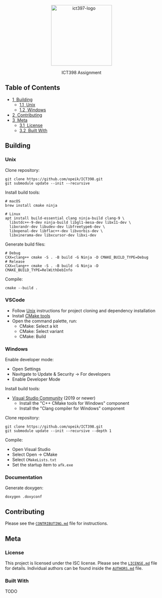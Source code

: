 <div align=center>
  <img src="https://i.imgur.com/ltfhqiW.png" alt="ict397-logo" width="200">
  <p>
    ICT398 Assignment
  </p>
</div>

## Table of Contents
* [1&nbsp;&nbsp;Building](#building)
  * [1.1&nbsp;&nbsp;Unix](#unix)
  * [1.2&nbsp;&nbsp;Windows](#windows)
* [2&nbsp;&nbsp;Contributing](#contributing)
* [3&nbsp;&nbsp;Meta](#meta)
  * [3.1&nbsp;&nbsp;License](#license)
  * [3.2&nbsp;&nbsp;Built With](#built-with)

## Building
### Unix
Clone repository:
```
git clone https://github.com/opeik/ICT398.git
git submodule update --init --recursive
```

Install build tools:

```
# macOS
brew install cmake ninja

# Linux
apt install build-essential clang ninja-build clang-9 \
  libstdc++-9-dev ninja-build libgl1-mesa-dev libx11-dev \
  libxrandr-dev libudev-dev libfreetype6-dev \
  libopenal-dev libflac++-dev libvorbis-dev \
  libxinerama-dev libxcursor-dev libxi-dev
```

Generate build files:
```
# Debug
CXX=clang++ cmake -S . -B build -G Ninja -D CMAKE_BUILD_TYPE=Debug
# Release
CXX=clang++ cmake -S . -B build -G Ninja -D CMAKE_BUILD_TYPE=RelWithDebInfo
```

Compile:
```
cmake --build .
```

### VSCode
* Follow [Unix](#unix) instructions for project cloning and dependency installation
* Install [CMake tools](https://marketplace.visualstudio.com/items?itemName=ms-vscode.cmake-tools)
* Open the command palette, run:
  * CMake: Select a kit
  * CMake: Select variant
  * CMake: Build

### Windows
Enable developer mode:
* Open Settings
* Navitgate to Update & Security → For developers
* Enable Developer Mode

Install build tools:
* [Visual Studio Community][2] (2019 or newer)
  * Install the "C++ CMake tools for Windows" component
  * Install the "Clang compiler for Windows" component

Clone repository:
```
git clone https://github.com/opeik/ICT398.git
git submodule update --init --recursive --depth 1
```

Compile:
* Open Visual Studio
* Select Open → CMake
* Select `CMakeLists.txt`
* Set the startup item to `afk.exe`

### Documentation
Generate doxygen:
```
doxygen .doxyconf
```

## Contributing
Please see the [`CONTRIBUTING.md`](CONTRIBUTING.md) file for instructions.

## Meta
### License
This project is licensed under the ISC license. Please see the [`LICENSE.md`](LICENSE.md)
file for details. Individual authors can be found inside the [`AUTHORS.md`](AUTHORS.md) file.

### Built With
TODO

[1]: https://github.com/microsoft/vcpkg#quick-start
[2]: https://visualstudio.microsoft.com/downloads/
